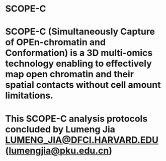 # SCOPE-C
# 
# SCOPE-C (Simultaneously Capture of OPEn-chromatin and Conformation) is a 3D multi-omics technology enabling to effectively map open chromatin and their spatial contacts without cell amount limitations.
# This SCOPE-C analysis protocols concluded by Lumeng Jia LUMENG_JIA@DFCI.HARVARD.EDU (lumengjia@pku.edu.cn)


